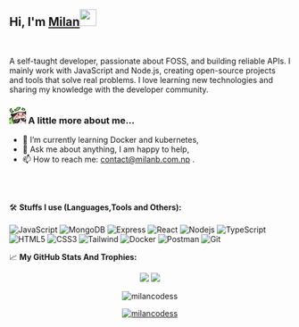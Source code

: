 <h2> Hi, I'm <a href="https://www.milanb.com.np/">Milan</a><img src="./images/anya.gif" width="30px" height="30px"></h2>
<br/>

A self-taught developer, passionate about FOSS, and building reliable APIs. I mainly work with JavaScript and Node.js, creating open-source projects and tools that solve real problems. I love learning new technologies and sharing my knowledge with the developer community.

### <img src="./images/anya-belrory-anya.gif" width="30"> A little more about me...

- 🌱 I’m currently learning Docker and kubernetes,
- 💬 Ask me about anything, I am happy to help,
- 📫 How to reach me: contact@milanb.com.np .

<br/>
<br/>

🛠️ **Stuffs I use (Languages,Tools and Others):**
<br/><br/>
![JavaScript](https://img.shields.io/badge/-JavaScript-black?style=for-the-badge&logo=javascript)
![MongoDB](https://img.shields.io/badge/-MongoDB-black?style=for-the-badge&logo=mongodb)
![Express](https://img.shields.io/badge/-Express-black?style=for-the-badge&logo=express)
![React](https://img.shields.io/badge/-React-black?style=for-the-badge&logo=React)
![Nodejs](https://img.shields.io/badge/-Nodejs-black?style=for-the-badge&logo=Node.js&logoColor=5df58b)
![TypeScript](https://img.shields.io/badge/-Typescript-black?style=for-the-badge&logo=Typescript)
![HTML5](https://img.shields.io/badge/-HTML5-black?style=for-the-badge&logo=html5&logoColor=white)
![CSS3](https://img.shields.io/badge/-CSS3-black?style=for-the-badge&logo=css3&logoColor=1572B6)
![Tailwind](https://img.shields.io/badge/-Tailwindcss-black?style=for-the-badge&logo=tailwindcss&logoColor=1572B6)
![Docker](https://img.shields.io/badge/-docker-black?style=for-the-badge&logo=docker&logoColor=2496ED)
![Postman](https://img.shields.io/badge/-Postman-black?style=for-the-badge&logo=Postman&logoColor=FF6C37)
![Git](https://img.shields.io/badge/-Git-black?style=for-the-badge&logo=Git)

📈 **My GitHub Stats And Trophies:**

<p align="center">
  <img height="180em" src="https://github-readme-stats.vercel.app/api?username=milancodess&theme=dracula&hide_border=true&include_all_commits=true&count_private=true" />
  <img height="180em" src="https://github-readme-stats.vercel.app/api/top-langs/?username=milancodess&count_private=true&include_all_commits=true&show_icons=true&hide_border=true&hide=html,java&layout=compact&langs_count=8&theme=dracula"/>
</p>

<p align="center">
  <img src="https://github-readme-streak-stats.herokuapp.com/?user=milancodess&theme=dracula" alt="milancodess" />
</p>

<p align="center">
  <a href="https://github.com/ryo-ma/github-profile-trophy">
    <img src="https://github-profile-trophy.vercel.app/?username=milancodess&theme=dracula" alt="milancodess" />
  </a>
</p>
